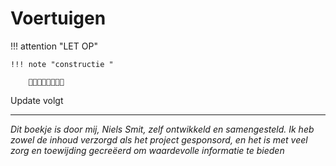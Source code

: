 # Voertuigen

!!! attention "LET OP"


    !!! note "constructie "

        🚧🚧🚧🚧🚧🚧🚧🚧


 Update volgt 
 
---------------------

 *Dit boekje is door mij, Niels Smit, zelf ontwikkeld en samengesteld. Ik heb zowel de inhoud verzorgd als het project gesponsord, en het is met veel zorg en toewijding gecreëerd om waardevolle informatie te bieden*
